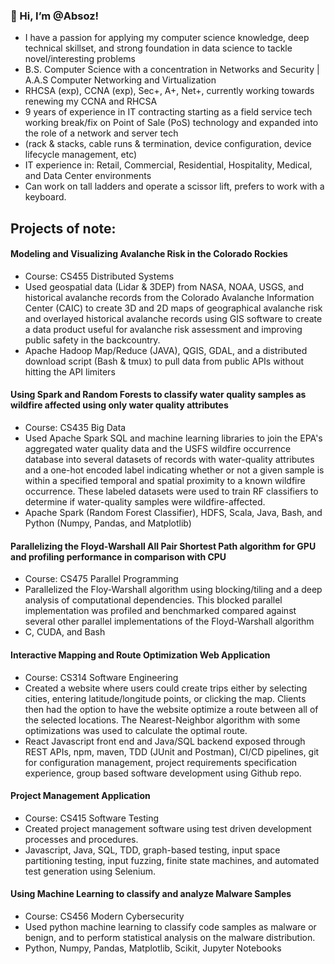 ### 👋 Hi, I’m @Absoz! 
- I have a passion for applying my computer science knowledge, deep technical skillset, and strong foundation in data science to tackle novel/interesting problems
- B.S. Computer Science with a concentration in Networks and Security | A.A.S Computer Networking and Virtualization
- RHCSA (exp), CCNA (exp), Sec+, A+, Net+, currently working towards renewing my CCNA and RHCSA
- 9 years of experience in IT contracting starting as a field service tech working break/fix on Point of Sale (PoS) technology and expanded into the role of a network and server tech
 - (rack & stacks, cable runs & termination, device configuration, device lifecycle management, etc)
 - IT experience in: Retail, Commercial, Residential, Hospitality, Medical, and Data Center environments
 - Can work on tall ladders and operate a scissor lift, prefers to work with a keyboard.
   
## Projects of note:

#### Modeling and Visualizing Avalanche Risk in the Colorado Rockies
  - Course: CS455 Distributed Systems
  - Used geospatial data (Lidar & 3DEP) from NASA, NOAA, USGS, and historical avalanche records from the Colorado Avalanche Information Center (CAIC) to create 3D and 2D maps of geographical avalanche risk and overlayed historical avalanche records using GIS software to create a data product useful for avalanche risk assessment and improving public safety in the backcountry.
  - Apache Hadoop Map/Reduce (JAVA), QGIS, GDAL, and a distributed download script (Bash & tmux) to pull data from public APIs without hitting the API limiters
#### Using Spark and Random Forests to classify water quality samples as wildfire affected using only water quality attributes
  - Course: CS435 Big Data
  - Used Apache Spark SQL and machine learning libraries to join the EPA's aggregated water quality data and the USFS wildfire occurrence database into several datasets of records with water-quality attributes and a one-hot encoded label indicating whether or not a given sample is within a specified temporal and spatial proximity to a known wildfire occurrence. These labeled datasets were used to train RF classifiers to determine if water-quality samples were wildfire-affected.
  - Apache Spark (Random Forest Classifier), HDFS, Scala, Java, Bash, and Python (Numpy, Pandas, and Matplotlib) 
#### Parallelizing the Floyd-Warshall All Pair Shortest Path algorithm for GPU and profiling performance in comparison with CPU
  - Course: CS475 Parallel Programming
  - Parallelized the Floy-Warshall algorithm using blocking/tiling and a deep analysis of computational dependencies. This blocked parallel implementation was profiled and benchmarked compared against several other parallel implementations of the Floyd-Warshall algorithm 
  - C, CUDA, and Bash 
#### Interactive Mapping and Route Optimization Web Application
  - Course: CS314 Software Engineering
  - Created a website where users could create trips either by selecting cities, entering latitude/longitude points, or clicking the map. Clients then had the option to have the website optimize a route between all of the selected locations. The Nearest-Neighbor algorithm with some optimizations was used to calculate the optimal route.
  - React Javascript front end and Java/SQL backend exposed through REST APIs, npm, maven, TDD (JUnit and Postman), CI/CD pipelines, git for configuration management, project requirements specification experience, group based software development using Github repo.
#### Project Management Application
  - Course: CS415 Software Testing
  - Created project management software using test driven development processes and procedures.
  - Javascript, Java, SQL, TDD, graph-based testing, input space partitioning testing, input fuzzing, finite state machines, and automated test generation using Selenium. 
#### Using Machine Learning to classify and analyze Malware Samples
  - Course: CS456 Modern Cybersecurity
  - Used python machine learning to classify code samples as malware or benign, and to perform statistical analysis on the malware distribution.
  - Python, Numpy, Pandas, Matplotlib, Scikit, Jupyter Notebooks
